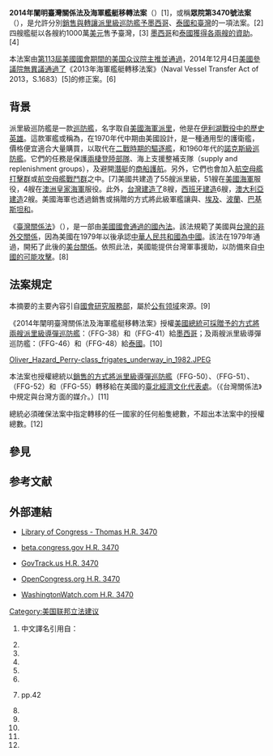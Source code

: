 **2014年闡明臺灣關係法及海軍艦艇移轉法案**（）\[1\]，或稱**眾院第3470號法案**（），是允許分別[銷售與轉讓](https://zh.wikipedia.org/wiki/銷售 "wikilink")[派里級巡防艦予](https://zh.wikipedia.org/wiki/派里級巡防艦 "wikilink")[墨西哥](../Page/墨西哥.md "wikilink")、[泰國和](https://zh.wikipedia.org/wiki/泰國 "wikilink")[臺灣](../Page/臺灣.md "wikilink")的一項法案。\[2\]四艘艦艇以各艘約1000萬[美元](../Page/美元.md "wikilink")售予臺灣，\[3\] [墨西哥](../Page/墨西哥.md "wikilink")和[泰國獲得各兩艘的資助](https://zh.wikipedia.org/wiki/泰國 "wikilink")。\[4\]

本法案由[第113屆美國國會期間的](https://zh.wikipedia.org/wiki/第113屆美國國會 "wikilink")[美国众议院主推並通過](https://zh.wikipedia.org/wiki/美国众议院 "wikilink")，2014年12月4日[美國參議院無異議通過了](https://zh.wikipedia.org/wiki/美國參議院 "wikilink")《2013年海軍艦艇轉移法案》（Naval Vessel Transfer Act of 2013，S.1683）\[5\]的修正案。\[6\]

## 背景

派里級巡防艦是一款[巡防艦](../Page/巡防艦.md "wikilink")，名字取自[美國海軍](../Page/美國海軍.md "wikilink")[派里](../Page/奧利弗·哈澤德·佩里.md "wikilink")，他是在[伊利湖戰役中的歷史英雄](https://zh.wikipedia.org/wiki/伊利湖戰役 "wikilink")。這款軍艦或稱為，在1970年代中期由美國設計，是一種通用型的護衛艦，價格便宜適合大量購買，以取代在[二戰時期的](https://zh.wikipedia.org/wiki/二戰 "wikilink")[驅逐艦](https://zh.wikipedia.org/wiki/驅逐艦 "wikilink")，和1960年代的[諾克斯級巡防艦](../Page/諾克斯級巡防艦.md "wikilink")。它們的任務是保護[兩棲登陸部隊](https://zh.wikipedia.org/wiki/兩棲登陸部隊 "wikilink")、海上支援整補支隊（supply and replenishment groups），及避開[潛艇](../Page/潛艇.md "wikilink")的[商船](https://zh.wikipedia.org/wiki/商船 "wikilink")[護航](https://zh.wikipedia.org/wiki/護航 "wikilink")。另外，它們也會加入[航空母艦打擊群](../Page/航空母艦打擊群.md "wikilink")或[航空母艦戰鬥群](../Page/航空母艦戰鬥群.md "wikilink")之中。\[7\]美國共建造了55艘派里級，51艘在[美國海軍](../Page/美國海軍.md "wikilink")服役，4艘在[澳洲皇家海軍](../Page/澳洲皇家海軍.md "wikilink")服役。此外，[台灣建造了](../Page/中華民國海軍.md "wikilink")8艘，[西班牙建造](../Page/西班牙海軍.md "wikilink")6艘，[澳大利亞建造](../Page/澳洲皇家海軍.md "wikilink")2艘。美國海軍也透過銷售或捐贈的方式將此級軍艦讓與、[埃及](https://zh.wikipedia.org/wiki/埃及海軍 "wikilink")、[波蘭](../Page/波蘭海軍.md "wikilink")、[巴基斯坦和](../Page/巴基斯坦海军.md "wikilink")。

《[臺灣關係法](../Page/臺灣關係法.md "wikilink")》（），是一部由[美國國會通過的](https://zh.wikipedia.org/wiki/美國國會 "wikilink")[國內法](https://zh.wikipedia.org/wiki/國內法 "wikilink")。該法規範了美國與[台灣的非外交關係](https://zh.wikipedia.org/wiki/台灣 "wikilink")，因為美國在1979年以後承認[中華人民共和國為](https://zh.wikipedia.org/wiki/中華人民共和國 "wikilink")[中國](../Page/中國.md "wikilink")。該法在1979年通過，開拓了此後的[美台關係](https://zh.wikipedia.org/wiki/美台關係 "wikilink")。依照此法，美國能提供台灣軍事援助，以防備來自[中國的可能攻擊](https://zh.wikipedia.org/wiki/中華人民共和國 "wikilink")。\[8\]

## 法案規定

本摘要的主要內容引自[國會研究服務部](https://zh.wikipedia.org/wiki/國會研究服務部 "wikilink")，屬於[公有领域](../Page/公有领域.md "wikilink")來源。\[9\]

《2014年闡明臺灣關係法及海軍艦艇移轉法案》授權[美國總統可採](https://zh.wikipedia.org/wiki/美國總統 "wikilink")[贈予的方式將兩艘](https://zh.wikipedia.org/wiki/贈予 "wikilink")[派里級導彈巡防艦](https://zh.wikipedia.org/wiki/派里級巡防艦 "wikilink")：（FFG-38）和（FFG-41）給[墨西哥](../Page/墨西哥.md "wikilink")；及兩艘派里級導彈巡防艦：（FFG-46）和（FFG-48）給[泰國](https://zh.wikipedia.org/wiki/泰國 "wikilink")。\[10\]

[Oliver_Hazard_Perry-class_frigates_underway_in_1982.JPEG](https://zh.wikipedia.org/wiki/File:Oliver_Hazard_Perry-class_frigates_underway_in_1982.JPEG "fig:Oliver_Hazard_Perry-class_frigates_underway_in_1982.JPEG")

本法案也授權總統以[銷售的方式將派里級導彈巡防艦](https://zh.wikipedia.org/wiki/銷售 "wikilink")（FFG-50）、（FFG-51）、（FFG-52）和（FFG-55）轉移給在美國的[臺北經濟文化代表處](../Page/臺北經濟文化代表處.md "wikilink")。（《台灣關係法》中規定與台灣方面的媒介。）\[11\]

總統必須確保法案中指定轉移的任一國家的任何船隻總數，不超出本法案中的授權總數。\[12\]

## 參見

## 参考文献

## 外部連結

  - [Library of Congress - Thomas H.R. 3470](http://hdl.loc.gov/loc.uscongress/legislation.113hr3470)

  - [beta.congress.gov H.R. 3470](http://beta.congress.gov/bill/113th-congress/house-bill/3470)

  - [GovTrack.us H.R. 3470](https://www.govtrack.us/congress/bills/113/hr3470)

  - [OpenCongress.org H.R. 3470](https://archive.is/20140405201108/http://www.opencongress.org/bill/hr3470-113/show)

  - [WashingtonWatch.com H.R. 3470](http://www.washingtonwatch.com/bills/show/113_HR_3470.html)

[Category:美国联邦立法建议](https://zh.wikipedia.org/wiki/Category:美国联邦立法建议 "wikilink")

1.  中文譯名引用自：

2.
3.

4.
5.

6.

7.   pp.42

8.

9.

10.
11.
12.